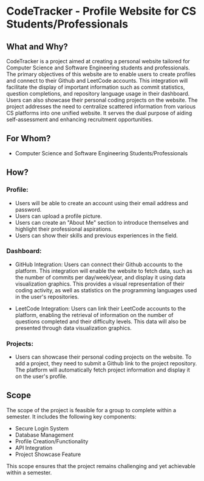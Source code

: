 # CodeTracker - Profile Website for CS Students/Professionals

## What and Why?

CodeTracker is a project aimed at creating a personal website tailored for Computer Science and Software Engineering students and professionals. The primary objectives of this website are to enable users to create profiles and connect to their Github and LeetCode accounts. This integration will facilitate the display of important information such as commit statistics, question completions, and repository language usage in their dashboard. Users can also showcase their personal coding projects on the website. The project addresses the need to centralize scattered information from various CS platforms into one unified website. It serves the dual purpose of aiding self-assessment and enhancing recruitment opportunities.

## For Whom?

- Computer Science and Software Engineering Students/Professionals

## How?

### Profile:

- Users will be able to create an account using their email address and password. 
- Users can upload a profile picture.
- Users can create an "About Me" section to introduce themselves and highlight their professional aspirations.
- Users can show their skills and previous experiences in the field.

### Dashboard:

- GitHub Integration: Users can connect their Github accounts to the platform. This integration will enable the website to fetch data, such as the number of commits per day/week/year, and display it using data visualization graphics. This provides a visual representation of their coding activity, as well as statistics on the programming languages used in the user's repositories.

- LeetCode Integration: Users can link their LeetCode accounts to the platform, enabling the retrieval of information on the number of questions completed and their difficulty levels. This data will also be presented through data visualization graphics.

### Projects:

- Users can showcase their personal coding projects on the website. To add a project, they need to submit a Github link to the project repository. The platform will automatically fetch project information and display it on the user's profile.

## Scope

The scope of the project is feasible for a group to complete within a semester. It includes the following key components:

- Secure Login System
- Database Management
- Profile Creation/Functionality 
- API Integration
- Project Showcase Feature

This scope ensures that the project remains challenging and yet achievable within a semester. 

